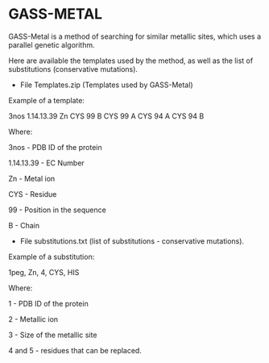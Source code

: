 # GASS-METAL

GASS-Metal is a method of searching for similar metallic sites, which uses a parallel genetic algorithm.

Here are available the templates used by the method, as well as the list of substitutions (conservative mutations).


- File Templates.zip (Templates used by GASS-Metal)

Example of a template:

3nos 1.14.13.39 Zn CYS 99 B CYS 99 A CYS 94 A CYS 94 B

Where:

3nos - PDB ID of the protein

1.14.13.39 - EC Number

Zn - Metal ion

CYS - Residue

99 - Position in the sequence

B - Chain



- File substitutions.txt (list of substitutions - conservative mutations).


Example of a substitution:


1peg, Zn, 4, CYS, HIS


Where:

1 - PDB ID of the protein

2 - Metallic ion

3 - Size of the metallic site

4 and 5 - residues that can be replaced.

